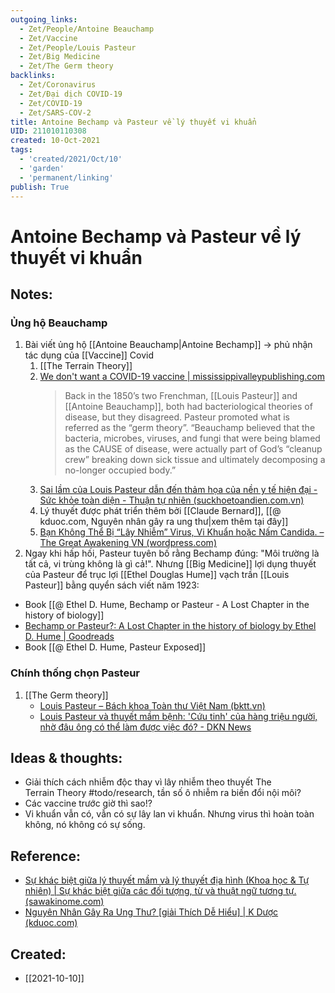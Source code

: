 ```yaml
---
outgoing_links:
  - Zet/People/Antoine Beauchamp
  - Zet/Vaccine
  - Zet/People/Louis Pasteur
  - Zet/Big Medicine
  - Zet/The Germ theory
backlinks:
  - Zet/Coronavirus
  - Zet/Đại dịch COVID-19
  - Zet/COVID-19
  - Zet/SARS-COV-2
title: Antoine Bechamp và Pasteur về lý thuyết vi khuẩn
UID: 211010110308
created: 10-Oct-2021
tags:
  - 'created/2021/Oct/10'
  - 'garden'
  - 'permanent/linking'
publish: True
---
```

# Antoine Bechamp và Pasteur về lý thuyết vi khuẩn

## Notes:

### Ủng hộ Beauchamp
1. Bài viết ủng hộ [[Antoine Beauchamp|Antoine Bechamp]] -> phủ nhận tác dụng của [[Vaccine]] Covid
	1. [[The Terrain Theory]]
	2. [We don't want a COVID-19 vaccine | mississippivalleypublishing.com](https://www.mississippivalleypublishing.com/daily_democrat/we-dont-want-a-covid-19-vaccine/article_ea87c1e1-a3a9-5f0a-8617-71c26b9e9a8b.html)
		> Back in the 1850’s two Frenchman, [[Louis Pasteur]] and [[Antoine Beauchamp]], both had bacteriological theories of disease, but they disagreed. Pasteur promoted what is referred as the “germ theory”. “Beauchamp believed that the bacteria, microbes, viruses, and fungi that were being blamed as the CAUSE of disease, were actually part of God’s “cleanup crew” breaking down sick tissue and ultimately decomposing a no-longer occupied body.”
	3. [Sai lầm của Louis Pasteur dẫn đến thảm họa của nền y tế hiện đại - Sức khỏe toàn diện - Thuận tự nhiên (suckhoetoandien.com.vn)](https://suckhoetoandien.com.vn/sai-lam-cua-louis-pasteur/)
	4. Lý thuyết được phát triển thêm bởi [[Claude Bernard]], [[@ kduoc.com, Nguyên nhân gây ra ung thư|xem thêm tại đây]]
	5. [Bạn Không Thể Bị “Lây Nhiễm” Virus, Vi Khuẩn hoặc Nấm Candida. – The Great Awakening VN (wordpress.com)](https://thegreatawakeningvn.wordpress.com/2021/03/17/vaccine-ban-khong-the-bi-lay-nhiem-vi-trung-vi-khuan-hoac-nam-candida/)
2. Ngay khi hấp hối, Pasteur tuyên bố rằng Bechamp đúng: "Môi trường là tất cả, vi trùng không là gì cả!". Nhưng [[Big Medicine]] lợi dụng thuyết của Pasteur để trục lợi
[[Ethel Douglas Hume]] vạch trần [[Louis Pasteur]] bằng quyển sách viết năm 1923:
- Book [[@ Ethel D. Hume, Bechamp or Pasteur - A Lost Chapter in the history of biology]]
- [Bechamp or Pasteur?: A Lost Chapter in the history of biology by Ethel D. Hume | Goodreads](https://www.goodreads.com/book/show/814789.Bechamp_or_Pasteur_)
- Book [[@ Ethel D. Hume, Pasteur Exposed]]

### Chính thống chọn Pasteur
1. [[The Germ theory]]
	- [Louis Pasteur – Bách khoa Toàn thư Việt Nam (bktt.vn)](https://bktt.vn/Louis_Pasteur)
	- [Louis Pasteur và thuyết mầm bệnh: 'Cứu tinh' của hàng triệu người, nhờ đâu ông có thể làm được việc đó? - DKN News](https://www.dkn.tv/khoa-hoc-cong-nghe/louis-pasteur-va-thuyet-mam-benh-cuu-tinh-cua-hang-trieu-nguoi-nho-dau-ong-co-the-lam-duoc-viec-do.html)


## Ideas & thoughts:
- Giải thích cách nhiễm độc thay vì lây nhiễm theo thuyết The Terrain Theory #todo/research, tần số ô nhiễm ra biến đổi nội môi?
- Các vaccine trước giờ thì sao!?
- Vi khuẩn vẫn có, vẫn có sự lây lan vi khuẩn. Nhưng virus thì hoàn toàn không, nó không có sự sống.


 ## Reference:
 - [Sự khác biệt giữa lý thuyết mầm và lý thuyết địa hình (Khoa học & Tự nhiên) | Sự khác biệt giữa các đối tượng, từ và thuật ngữ tương tự. (sawakinome.com)](https://vi.sawakinome.com/articles/science--nature/difference-between-germ-theory-and-terrain-theory-2.html)
 - [Nguyên Nhân Gây Ra Ung Thư? [giải Thích Dễ Hiểu] | K Dược (kduoc.com)](https://kduoc.com/kien-thuc-chung/kien-thuc-ung-thu/nguyen-nhan-gay-ra-ung-thu/)
## Created:
- [[2021-10-10]]
